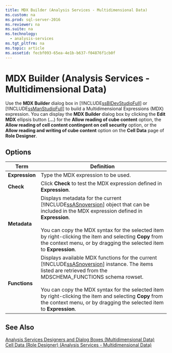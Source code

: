 ```yaml
---
title: MDX Builder (Analysis Services - Multidimensional Data)
ms.custom: na
ms.prod: sql-server-2016
ms.reviewer: na
ms.suite: na
ms.technology: 
  - analysis-services
ms.tgt_pltfrm: na
ms.topic: article
ms.assetid: fecbf093-65ea-4e1b-b637-f04876f1cb0f
---
```

# MDX Builder (Analysis Services - Multidimensional Data)
  Use the **MDX Builder** dialog box in [!INCLUDE[ssBIDevStudioFull](../../Token\Other/ssBIDevStudioFull_md.md)] or [!INCLUDE[ssManStudioFull](../../Token\Other/ssManStudioFull_md.md)] to build a Multidimensional Expressions \(MDX\) expression. You can display the **MDX Builder** dialog box by clicking the **Edit MDX** ellipsis button \(**…**\) for the **Allow reading of cube content** option, the **Allow reading of cell content contingent on cell security** option, or the **Allow reading and writing of cube content** option on the **Cell Data** page of **Role Designer**.  
  
## Options  
  
|Term|Definition|  
|----------|----------------|  
|**Expression**|Type the MDX expression to be used.|  
|**Check**|Click **Check** to test the MDX expression defined in **Expression**.|  
|**Metadata**|Displays metadata for the current [!INCLUDE[ssASnoversion](../../Token\Other/ssASnoversion_md.md)] object that can be included in the MDX expression defined in **Expression**.<br /><br /> You can copy the MDX syntax for the selected item by right\-clicking the item and selecting **Copy** from the context menu, or by dragging the selected item to **Expression**.|  
|**Functions**|Displays available MDX functions for the current [!INCLUDE[ssASnoversion](../../Token\Other/ssASnoversion_md.md)] instance. The items listed are retrieved from the MDSCHEMA\_FUNCTIONS schema rowset.<br /><br /> You can copy the MDX syntax for the selected item by right\-clicking the item and selecting **Copy** from the context menu, or by dragging the selected item to **Expression**.|  
  
## See Also  
 [Analysis Services Designers and Dialog Boxes &#40;Multidimensional Data&#41;](../Topic/Analysis%20Services%20Designers%20and%20Dialog%20Boxes%20\(Multidimensional%20Data\).md)   
 [Cell Data &#40;Role Designer&#41; &#40;Analysis Services - Multidimensional Data&#41;](../Topic/Cell%20Data%20\(Role%20Designer\)%20\(Analysis%20Services%20-%20Multidimensional%20Data\).md)  
  
  